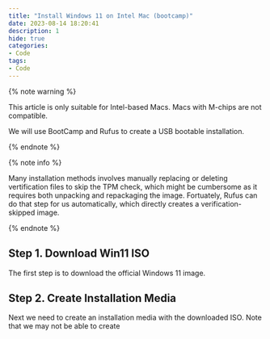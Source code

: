 ```yaml
---
title: "Install Windows 11 on Intel Mac (bootcamp)"
date: 2023-08-14 18:20:41
description: 1
hide: true
categories: 
- Code
tags:
- Code
---
```




{% note warning %}

This article is only suitable for Intel-based Macs. Macs with M-chips are not compatible. 

We will use BootCamp and Rufus to create a USB bootable installation. 

{% endnote %}

{% note info %}

Many installation methods involves manually replacing or deleting vertification files to skip the TPM check, which might be cumbersome as it requires both unpacking and repackaging the image. Fortuately, Rufus can do that step for us automatically, which directly creates a verification-skipped image.

{% endnote %}

## Step 1. Download Win11 ISO

The first step is to download the official Windows 11 image. 

## Step 2. Create Installation Media

Next we need to create an installation media with the downloaded ISO. Note that we may not be able to create 
